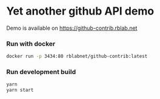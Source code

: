 # Yet another github API demo

Demo is available on https://github-contrib.rblab.net

### Run with docker

```sh
docker run -p 3434:80 rblabnet/github-contrib:latest
```

### Run development build

```sh
yarn
yarn start
```
